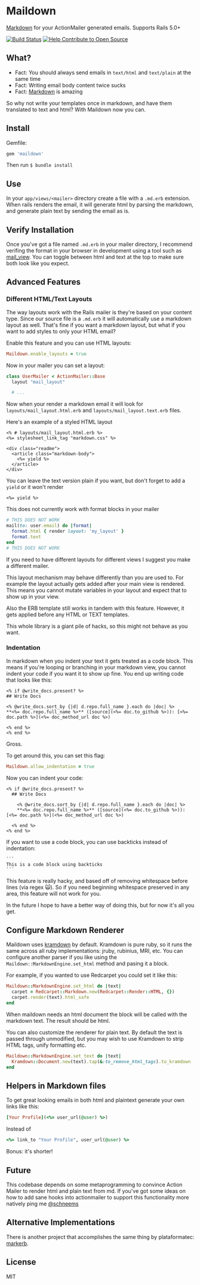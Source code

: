 # Maildown

[Markdown](http://daringfireball.net/projects/markdown/syntax) for your ActionMailer generated emails. Supports Rails 5.0+

[![Build Status](https://travis-ci.org/schneems/maildown.svg?branch=schneems%2F2.0.0)](https://travis-ci.org/schneems/maildown)
[![Help Contribute to Open Source](https://www.codetriage.com/schneems/maildown/badges/users.svg)](https://www.codetriage.com/schneems/maildown)

## What?

- Fact: You should always send emails in `text/html` and `text/plain` at the same time
- Fact: Writing email body content twice sucks
- Fact: [Markdown](http://daringfireball.net/projects/markdown/syntax) is amazing

So why not write your templates once in markdown, and have them translated to text and html? With Maildown now you can.

## Install

Gemfile:

```ruby
gem 'maildown'
```

Then run `$ bundle install`

## Use

In your `app/views/<mailer>` directory create a file with a `.md.erb` extension. When rails renders the email, it will generate html by parsing the markdown, and generate plain text by sending the email as is.

## Verify Installation

Once you've got a file named `.md.erb` in your mailer directory, I recommend verifing the format in your browser in development using a tool such as [mail_view](https://github.com/basecamp/mail_view). You can toggle between html and text at the top to make sure both look like you expect.

## Advanced Features

### Different HTML/Text Layouts

The way layouts work with the Rails mailer is they're based on your content type. Since our source file is a `.md.erb` it will automatically use a markdown layout as well. That's fine if you want a markdown layout, but what if you want to add styles to only your HTML email?

Enable this feature and you can use HTML layouts:

```ruby
Maildown.enable_layouts = true
```

Now in your mailer you can set a layout:

```ruby
class UserMailer < ActionMailer::Base
  layout "mail_layout"

  # ...
```

Now when your render a markdown email it will look for `layouts/mail_layout.html.erb` and `layouts/mail_layout.text.erb` files.

Here's an example of a styled HTML layout

```erb
<% # layouts/mail_layout.html.erb %>
<%= stylesheet_link_tag "markdown.css" %>

<div class="readme">
  <article class="markdown-body">
    <%= yield %>
  </article>
</div>
```

You can leave the text version plain if you want, but don't forget to add a `yield` or it won't render

```erb
<%= yield %>
```

This does not currently work with format blocks in your mailer

```ruby
# THIS DOES NOT WORK
mail(to: user.email) do |format|
  format.html { render layout: 'my_layout' }
  format.text
end
# THIS DOES NOT WORK
```

If you need to have different layouts for different views I suggest you make a different mailer.

This layout mechanism may behave differently than you are used to. For example the layout actually gets added after your main view is rendered. This means you cannot mutate variables in your layout and expect that to show up in your view.

Also the ERB template still works in tandem with this feature. However, it gets applied before any HTML or TEXT templates.

This whole library is a giant pile of hacks, so this might not behave as you want.

### Indentation

In markdown when you indent your text it gets treated as a code block. This means if you're looping or branching in your markdown view, you cannot indent your code if you want it to show up fine. You end up writing code that looks like this:

```
<% if @write_docs.present? %>
## Write Docs

<% @write_docs.sort_by {|d| d.repo.full_name }.each do |doc| %>
**<%= doc.repo.full_name %>** ([source](<%= doc.to_github %>)): [<%= doc.path %>](<%= doc_method_url doc %>)

<% end %>
<% end %>
```

Gross.

To get around this, you can set this flag:

```ruby
Maildown.allow_indentation = true
```

Now you can indent your code:

```
<% if @write_docs.present? %>
  ## Write Docs

    <% @write_docs.sort_by {|d| d.repo.full_name }.each do |doc| %>
    **<%= doc.repo.full_name %>** ([source](<%= doc.to_github %>)): [<%= doc.path %>](<%= doc_method_url doc %>)

  <% end %>
<% end %>
```

If you want to use a code block, you can use backticks instead of indentation:

    ```
    This is a code block using backticks
    ```

This feature is really hacky, and based off of removing whitespace before lines (via regex 🙀). So if you need beginning whitespace preserved in any area, this feature will not work for you.

In the future I hope to have a better way of doing this, but for now it's all you get.

## Configure Markdown Renderer

Maildown uses [kramdown](https://github.com/gettalong/kramdown) by default.
Kramdown is pure ruby, so it runs the same across all ruby implementations:
jruby, rubinius, MRI, etc. You can configure another parser if you like using
the `Maildown::MarkdownEngine.set_html` method and pasing it a block.

For example, if you wanted to use Redcarpet you could set it like this:

```ruby
Maildown::MarkdownEngine.set_html do |text|
  carpet = Redcarpet::Markdown.new(Redcarpet::Render::HTML, {})
  carpet.render(text).html_safe
end
```

When maildown needs an html document the block will be called with the markdown
text. The result should be html.

You can also customize the renderer for plain text. By default the text is
passed through unmodified, but you may wish to use Kramdown to strip HTML tags,
unify formatting etc.

```ruby
Maildown::MarkdownEngine.set_text do |text|
  Kramdown::Document.new(text).tap(&:to_remove_html_tags).to_kramdown
end
```

## Helpers in Markdown files

To get great looking emails in both html and plaintext generate your own links like this:

```ruby
[Your Profile](<%= user_url(@user) %>)
```

Instead of

```ruby
<%= link_to "Your Profile", user_url(@user) %>
```

Bonus: it's shorter!

## Future

This codebase depends on some metaprogramming to convince Action Mailer to render html and plain text from md. If you've got some ideas on how to add sane hooks into actionmailer to support this functionality more natively ping me [@schneems](https://twitter.com/schneems)


## Alternative Implementations

There is another project that accomplishes the same thing by plataformatec: [markerb](https://github.com/plataformatec/markerb).

## License

MIT
